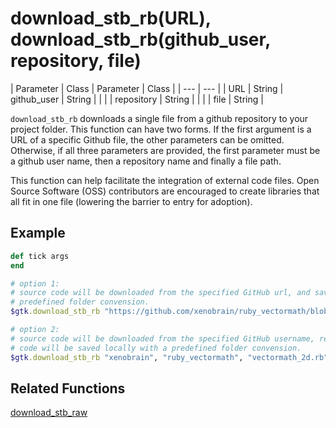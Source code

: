# download_stb_rb(URL), download_stb_rb(github_user, repository, file)

| Parameter | Class | Parameter | Class |
| --- | --- |
| URL | String | github_user | String |
|  |  |  repository | String |
| | | file | String |


`download_stb_rb` downloads a single file from a github repository to your project folder.  This function can have two forms.  If the first argument is a URL of a specific Github file, the other parameters can be omitted.  
Otherwise, if all three parameters are provided, the first parameter must be a github user name, then a repository name and finally a file path.  

This function can help facilitate the integration of external code files. Open Source Software (OSS) contributors are encouraged to create libraries that all fit in one file (lowering the barrier to entry for adoption).

## Example

```ruby
def tick args
end

# option 1:
# source code will be downloaded from the specified GitHub url, and saved locally with a
# predefined folder convension.
$gtk.download_stb_rb "https://github.com/xenobrain/ruby_vectormath/blob/main/vectormath_2d.rb"

# option 2:
# source code will be downloaded from the specified GitHub username, repository, and file.
# code will be saved locally with a predefined folder convension.
$gtk.download_stb_rb "xenobrain", "ruby_vectormath", "vectormath_2d.rb"
```

## Related Functions

[download_stb_raw](download_stb_raw.md)
